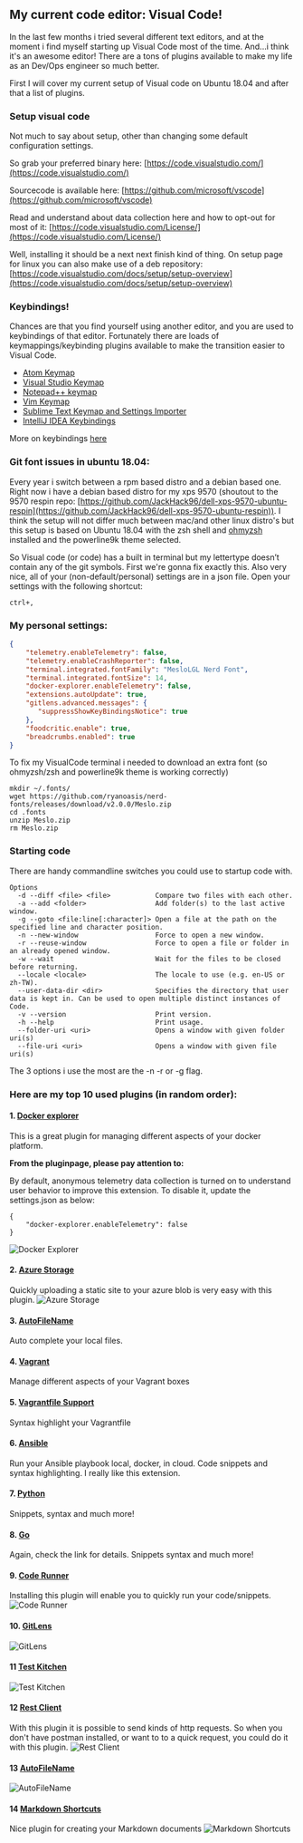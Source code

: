 ## My current code editor: Visual Code!

In the last few months i tried several different text editors, and at the moment i find myself starting up Visual Code most of the time. And...i think it's an awesome editor!
There are a tons of plugins available to make my life as an Dev/Ops engineer so much better.

First I will cover my current setup of Visual code on Ubuntu 18.04 and after that a list of plugins.

### Setup visual code
Not much to say about setup, other than changing some default configuration settings.

So grab your preferred binary here: [https://code.visualstudio.com/](https://code.visualstudio.com/)

Sourcecode is available here: [https://github.com/microsoft/vscode](https://github.com/microsoft/vscode)

Read and understand about data collection here and how to opt-out for most of it: [https://code.visualstudio.com/License/](https://code.visualstudio.com/License/)

Well, installing it should be a next next finish kind of thing. On setup page for linux you can also make use of a deb repository: [https://code.visualstudio.com/docs/setup/setup-overview](https://code.visualstudio.com/docs/setup/setup-overview)

### Keybindings!
Chances are that you find yourself using another editor, and you are used to keybindings of that editor.
Fortunately there are loads of keymappings/keybinding plugins available to make the transition easier to Visual Code.

* [Atom Keymap](https://marketplace.visualstudio.com/items?itemName=ms-vscode.atom-keybindings)
* [Visual Studio Keymap ](https://marketplace.visualstudio.com/items?itemName=ms-vscode.vs-keybindings)
* [Notepad++ keymap](https://marketplace.visualstudio.com/items?itemName=ms-vscode.notepadplusplus-keybindings)
* [Vim Keymap](https://marketplace.visualstudio.com/items?itemName=GiuseppeCesarano.vim-keymap)
* [Sublime Text Keymap and Settings Importer](https://marketplace.visualstudio.com/items?itemName=ms-vscode.sublime-keybindings)
* [IntelliJ IDEA Keybindings](https://marketplace.visualstudio.com/items?itemName=k--kato.intellij-idea-keybindings)

More on keybindings [here](https://code.visualstudio.com/docs/getstarted/keybindings)


### Git font issues in ubuntu 18.04:
Every year i switch between a rpm based distro and a debian based one. Right now i have a debian based distro for my xps 9570 (shoutout to the 9570 respin repo: [https://github.com/JackHack96/dell-xps-9570-ubuntu-respin](https://github.com/JackHack96/dell-xps-9570-ubuntu-respin)). I think the setup will not differ much between mac/and other linux distro's but this setup is based on Ubuntu 18.04 with the zsh shell and [ohmyzsh](https://ohmyz.sh/) installed and the powerline9k theme selected.

So Visual code (or code) has a built in terminal but my lettertype doesn’t contain any of the git symbols.
First we're gonna fix exactly this.
Also very nice, all of your (non-default/personal) settings are in a json file. Open your settings with the following shortcut:
```
ctrl+,
```


### My personal settings:
```json
{
    "telemetry.enableTelemetry": false,
    "telemetry.enableCrashReporter": false,
    "terminal.integrated.fontFamily": "MesloLGL Nerd Font",
    "terminal.integrated.fontSize": 14,
    "docker-explorer.enableTelemetry": false,
    "extensions.autoUpdate": true,
    "gitlens.advanced.messages": {
       "suppressShowKeyBindingsNotice": true
    },
    "foodcritic.enable": true,
    "breadcrumbs.enabled": true
}
```

To fix my VisualCode terminal i needed to download an extra font (so ohmyzsh/zsh and powerline9k theme is working correctly)

```
mkdir ~/.fonts/
wget https://github.com/ryanoasis/nerd-fonts/releases/download/v2.0.0/Meslo.zip
cd .fonts
unzip Meslo.zip
rm Meslo.zip
```

### Starting code
There are handy commandline switches you could use to startup code with.
```
Options
  -d --diff <file> <file>           Compare two files with each other.
  -a --add <folder>                 Add folder(s) to the last active window.
  -g --goto <file:line[:character]> Open a file at the path on the specified line and character position.
  -n --new-window                   Force to open a new window.
  -r --reuse-window                 Force to open a file or folder in an already opened window.
  -w --wait                         Wait for the files to be closed before returning.
  --locale <locale>                 The locale to use (e.g. en-US or zh-TW).
  --user-data-dir <dir>             Specifies the directory that user data is kept in. Can be used to open multiple distinct instances of Code.
  -v --version                      Print version.
  -h --help                         Print usage.
  --folder-uri <uri>                Opens a window with given folder uri(s)
  --file-uri <uri>                  Opens a window with given file uri(s)
```

The 3 options i use the most are the -n -r or -g flag.

### Here are my top 10 used plugins (in random order):

#### 1. [Docker explorer](https://marketplace.visualstudio.com/items?itemName=formulahendry.docker-explorer)
This is a great plugin for managing different aspects of your docker platform. 

**From the pluginpage, please pay attention to:**

By default, anonymous telemetry data collection is turned on to understand user behavior to improve this extension. To disable it, update the settings.json as below:
```
{
    "docker-explorer.enableTelemetry": false
}
```

![Docker Explorer](https://github.com/formulahendry/vscode-docker-explorer/raw/master/images/explorer.png)

#### 2. [Azure Storage](https://marketplace.visualstudio.com/items?itemName=ms-azuretools.vscode-azurestorage)

Quickly uploading a static site to your azure blob is very easy with this plugin.
![Azure Storage](https://github.com/Microsoft/vscode-azurestorage/raw/master/resources/SignIn.gif)

#### 3. [AutoFileName](https://marketplace.visualstudio.com/items?itemName=JerryHong.autofilename)

Auto complete your local files.

#### 4. [Vagrant](https://marketplace.visualstudio.com/items?itemName=bbenoist.vagrant)

Manage different aspects of your Vagrant boxes

#### 5. [Vagrantfile Support](https://marketplace.visualstudio.com/items?itemName=marcostazi.VS-code-vagrantfile)

Syntax highlight your Vagrantfile

#### 6. [Ansible](https://marketplace.visualstudio.com/items?itemName=vscoss.vscode-ansible)

Run your Ansible playbook local, docker, in cloud. Code snippets and syntax highlighting. I really like this extension.

#### 7. [Python](https://marketplace.visualstudio.com/items?itemName=ms-python.python)

Snippets, syntax and much more!

#### 8. [Go](https://marketplace.visualstudio.com/items?itemName=ms-vscode.Go)

Again, check the link for details. Snippets syntax and much more!

#### 9. [Code Runner](https://marketplace.visualstudio.com/items?itemName=formulahendry.code-runner)
Installing this plugin will enable you to quickly run your code/snippets.
![Code Runner](https://github.com/formulahendry/vscode-code-runner/raw/master/images/usage.gif)

#### 10. [GitLens](https://marketplace.visualstudio.com/items?itemName=eamodio.gitlens)
![GitLens](https://raw.githubusercontent.com/eamodio/vscode-gitlens/master/images/docs/gitlens-preview.gif)

#### 11 [Test Kitchen](https://marketplace.visualstudio.com/items?itemName=jirkafajfr.vscode-kitchen)
![Test Kitchen](https://github.com/jirkafajfr/vscode-kitchen/raw/master/assets/converge.gif)

#### 12 [Rest Client](https://marketplace.visualstudio.com/items?itemName=humao.rest-client)
With this plugin it is possible to send kinds of http requests. So when you don't have postman installed, or want to to a quick request, you could do it with this plugin. 
![Rest Client](https://github.com/Huachao/vscode-restclient/raw/master/images/usage.gif)


#### 13 [AutoFileName](https://marketplace.visualstudio.com/items?itemName=JerryHong.autofilename)
![AutoFileName](https://trello-attachments.s3.amazonaws.com/56c86fd76bf599f4fa62ee7f/1152x720/4b439177b0fb1c04af133aa733ba2a09/Untitled.gif)

#### 14 [Markdown Shortcuts](https://marketplace.visualstudio.com/items?itemName=mdickin.markdown-shortcuts)

Nice plugin for creating your Markdown documents
![Markdown Shortcuts](https://raw.githubusercontent.com/mdickin/vscode-markdown-shortcuts/master/media/demo/urls.gif)
